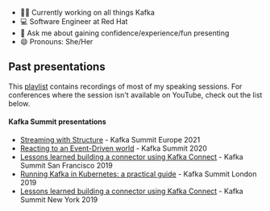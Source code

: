 <!--### Hi there 👋-->

<!--
**katheris/katheris** is a ✨ _special_ ✨ repository because its `README.md` (this file) appears on your GitHub profile.

Here are some ideas to get you started:

- 🔭 I’m currently working on ...
- 🌱 I’m currently learning ...
- 👯 I’m looking to collaborate on ...
- 🤔 I’m looking for help with ...
- 💬 Ask me about ...
- 📫 How to reach me: ...
- 😄 Pronouns: ...
- ⚡ Fun fact: ...
-->

- 👩‍💻 Currently working on all things Kafka
- :computer: Software Engineer at Red Hat
- 💬 Ask me about gaining confidence/experience/fun presenting
- 😄 Pronouns: She/Her

## Past presentations

This [playlist](https://www.youtube.com/playlist?list=PLJTJpEL_Yd9gEV2-YCzcRBP4bWKAzQhYK) contains recordings of most of my speaking sessions. For conferences where the session isn't available on YouTube, check out the list below.

#### Kafka Summit presentations

- [Streaming with Structure](https://www.confluent.io/en-gb/events/kafka-summit-europe-2021/streaming-with-structure/) - Kafka Summit Europe 2021
- [Reacting to an Event-Driven world](https://videos.confluent.io/watch/QZBsrYFWgKPzz8VBzAHop1) - Kafka Summit 2020
- [Lessons learned building a connector using Kafka Connect](https://www.confluent.io/kafka-summit-san-francisco-2019/lessons-learned-building-a-connector-using-kafka-connect/) - Kafka Summit San Francisco 2019
- [Running Kafka in Kubernetes: a practical guide](https://www.confluent.io/kafka-summit-lon19/running-kafka-in-kubernetes-practical-guide/) - Kafka Summit London 2019
- [Lessons learned building a connector using Kafka Connect](https://www.confluent.io/en-gb/kafka-summit-ny19/lessons-learned-building-a-connector/) - Kafka Summit New York 2019
